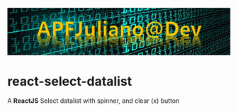 ![Juliano Costa](https://raw.githubusercontent.com/julianojcs/julianojcs.github.io/master/apfjuliano.dev.png)
# react-select-datalist
A **ReactJS** Select datalist with spinner, and clear (x) button

